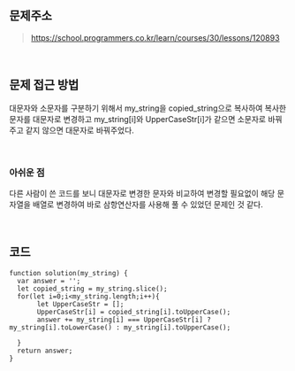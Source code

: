 ## 문제주소
>https://school.programmers.co.kr/learn/courses/30/lessons/120893

</br>

## 문제 접근 방법
대문자와 소문자를 구분하기 위해서 my_string을 copied_string으로 복사하여 복사한 문자를 대문자로 변경하고 my_string[i]와 UpperCaseStr[i]가 같으면 소문자로 바꿔주고 같지 않으면 대문자로 바꿔주었다.

</br>

### 아쉬운 점
다른 사람이 쓴 코드를 보니 대문자로 변경한 문자와 비교하여 변경할 필요없이 해당 문자열을 배열로 변경하여 바로 삼항연산자를 사용해 풀 수 있었던 문제인 것 같다.

</br>

## 코드
```
function solution(my_string) {
  var answer = '';
  let copied_string = my_string.slice();
  for(let i=0;i<my_string.length;i++){
       let UpperCaseStr = [];
       UpperCaseStr[i] = copied_string[i].toUpperCase();
       answer += my_string[i] === UpperCaseStr[i] ? my_string[i].toLowerCase() : my_string[i].toUpperCase();
       
  }
  return answer;
}
```